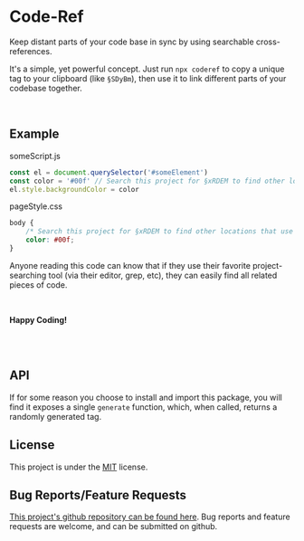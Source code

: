 # Code-Ref

Keep distant parts of your code base in sync by using searchable cross-references.

It's a simple, yet powerful concept. Just run `npx coderef` to copy a unique tag to your clipboard (like `§SDyBm`), then use it to link different parts of your codebase together.

<br/>

## Example

someScript.js
```js
const el = document.querySelector('#someElement')
const color = '#00f' // Search this project for §xRDEM to find other locations that use this color.
el.style.backgroundColor = color
```
pageStyle.css
```css
body {
    /* Search this project for §xRDEM to find other locations that use this color. */
    color: #00f;
}
```

Anyone reading this code can know that if they use their favorite project-searching tool (via their editor, grep, etc), they can easily find all related pieces of code.

<br/>

**Happy Coding!**

<br/>
<br/>

## API

If for some reason you choose to install and import this package, you will find it exposes a single `generate` function, which, when called, returns a randomly generated tag.

## License

This project is under the [MIT](https://opensource.org/licenses/MIT) license.

## Bug Reports/Feature Requests

[This project's github repository can be found here](https://github.com/theScottyJam/coderef). Bug reports and feature requests are welcome, and can be submitted on github.